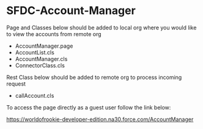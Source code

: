 # SFDC-Account-Manager
Page and Classes below should be added to local org where you would like to view the accounts from remote org
- AccountManager.page
- AccountList.cls	
- AccountManager.cls
- ConnectorClass.cls

Rest Class below should be added to remote org to process incoming request
- callAccount.cls

To access the page directly as a guest user follow the link below:

https://worldofrookie-developer-edition.na30.force.com/AccountManager

